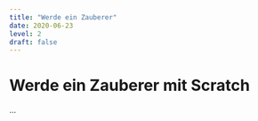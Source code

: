 ```yaml
---
title: "Werde ein Zauberer"
date: 2020-06-23
level: 2
draft: false
---
```


# Werde ein Zauberer mit Scratch

...